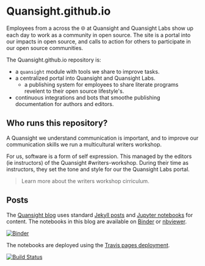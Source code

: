 # Quansight.github.io

Employees from a across the 🌐 at Quansight and Quansight Labs show up each day to work as a community in open source. The site is a portal into our impacts in open source, and calls to action for others to participate in our open source communities.

The Quansight.github.io repository is:
* a `quansight` module with tools we share to improve tasks.
* a centralized portal into Quansight and Quansight Labs.
    * a publishing system for employees to share literate programs revelent to their open source lifestyle's.
* continuous integrations and bots that smoothe publishing documentation for authors and editors.

## Who runs this repository?

A Quansight we understand communication is important, and to improve our communication skills we run a multicultural writers workshop. 

For us, software is a form of self expression. This managed by the editors (ie instructors) of the Quansight #writers-workshop. During their time as instructors, they set the tone and style for our the Quansight Labs portal.

> Learn more about the writers workshop cirriculum.

## Posts

The [Quansight blog](https://quansight.github.io/) uses standard [Jekyll posts](https://jekyllrb.com/docs/posts/) and
[Jupyter notebooks](http://jupyter.org/) for content.  The notebooks in this blog are available on [Binder](https://mybinder.org/v2/gh/Quansight/Quansight.github.io/master?filepath=_notebooks%2Freadme.ipynb) or [nbviewer](http://nbviewer.jupyter.org/github/Quansight/Quansight.github.io/tree/notebooks/_notebooks).

[![Binder](https://mybinder.org/badge.svg)](https://mybinder.org/v2/gh/Quansight/Quansight.github.io/master?filepath=_notebooks%2Freadme.ipynb)

The notebooks are deployed using the [Travis pages deployment](https://docs.travis-ci.com/user/deployment/pages/).

[![Build Status](https://travis-ci.org/Quansight/Quansight.github.io.svg?branch=master)](https://travis-ci.org/Quansight/Quansight.github.io)

